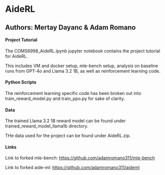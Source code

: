# AideRL

## Authors: Mertay Dayanc & Adam Romano

#### Project Tutorial


The COMS6998_AideRL.ipynb jupyter notebook contains the project tutorial for AideRL. 

This includes VM and docker setup, mle-bench setup, analysis on baseline runs from GPT-4o and Llama 3.2 1B, as well as reinforcement learning code. 

#### Python Scripts

The reinforcement learning specific code has been broken out into train_reward_model.py and train_ppo.py for sake of clarity.

#### Data

The trained Llama 3.2 1B reward model can be found under trained_reward_model_llama1b directory.

THe data used for the project can be found under AideRL.zip.

#### Links

Link to forked mle-bench: https://github.com/adamromano311/mle-bench

Link to forked aide-ml: https://github.com/adamromano311/aideml

